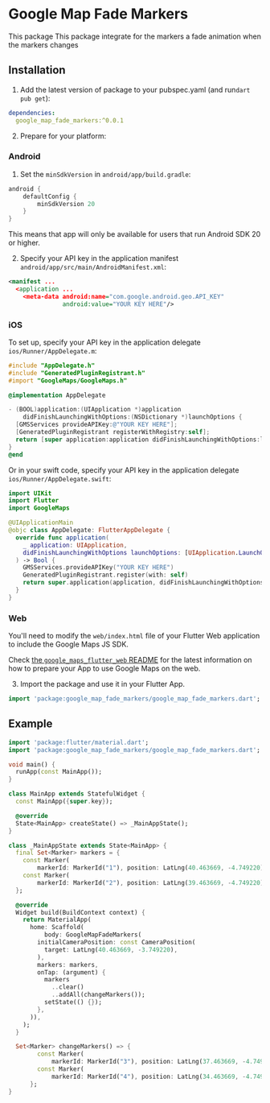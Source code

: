 

# Google Map Fade Markers

This package This package integrate for the markers a fade animation when the markers changes

## Installation 

1. Add the latest version of package to your pubspec.yaml (and run`dart pub get`):
```yaml
dependencies:
  google_map_fade_markers:^0.0.1
```
2. Prepare for your platform:
### Android
1. Set the `minSdkVersion` in `android/app/build.gradle`:

```groovy
android {
    defaultConfig {
        minSdkVersion 20
    }
}
```

This means that app will only be available for users that run Android SDK 20 or higher.

2. Specify your API key in the application manifest `android/app/src/main/AndroidManifest.xml`:

```xml
<manifest ...
  <application ...
    <meta-data android:name="com.google.android.geo.API_KEY"
               android:value="YOUR KEY HERE"/>
```

### iOS

To set up, specify your API key in the application delegate `ios/Runner/AppDelegate.m`:

```objectivec
#include "AppDelegate.h"
#include "GeneratedPluginRegistrant.h"
#import "GoogleMaps/GoogleMaps.h"

@implementation AppDelegate

- (BOOL)application:(UIApplication *)application
    didFinishLaunchingWithOptions:(NSDictionary *)launchOptions {
  [GMSServices provideAPIKey:@"YOUR KEY HERE"];
  [GeneratedPluginRegistrant registerWithRegistry:self];
  return [super application:application didFinishLaunchingWithOptions:launchOptions];
}
@end
```

Or in your swift code, specify your API key in the application delegate `ios/Runner/AppDelegate.swift`:

```swift
import UIKit
import Flutter
import GoogleMaps

@UIApplicationMain
@objc class AppDelegate: FlutterAppDelegate {
  override func application(
    _ application: UIApplication,
    didFinishLaunchingWithOptions launchOptions: [UIApplication.LaunchOptionsKey: Any]?
  ) -> Bool {
    GMSServices.provideAPIKey("YOUR KEY HERE")
    GeneratedPluginRegistrant.register(with: self)
    return super.application(application, didFinishLaunchingWithOptions: launchOptions)
  }
}
```

### Web

You'll need to modify the `web/index.html` file of your Flutter Web application
to include the Google Maps JS SDK.

Check [the `google_maps_flutter_web` README](https://pub.dev/packages/google_maps_flutter_web)
for the latest information on how to prepare your App to use Google Maps on the
web.


3. Import the package and use it in your Flutter App.
```dart
import 'package:google_map_fade_markers/google_map_fade_markers.dart';
```

## Example

```dart
import 'package:flutter/material.dart';
import 'package:google_map_fade_markers/google_map_fade_markers.dart';

void main() {
  runApp(const MainApp());
}

class MainApp extends StatefulWidget {
  const MainApp({super.key});

  @override
  State<MainApp> createState() => _MainAppState();
}

class _MainAppState extends State<MainApp> {
  final Set<Marker> markers = {
    const Marker(
        markerId: MarkerId("1"), position: LatLng(40.463669, -4.749220)),
    const Marker(
        markerId: MarkerId("2"), position: LatLng(39.463669, -4.749220)),
  };

  @override
  Widget build(BuildContext context) {
    return MaterialApp(
      home: Scaffold(
          body: GoogleMapFadeMarkers(
        initialCameraPosition: const CameraPosition(
          target: LatLng(40.463669, -3.749220),
        ),
        markers: markers,
        onTap: (argument) {
          markers
            ..clear()
            ..addAll(changeMarkers());
          setState(() {});
        },
      )),
    );
  }

  Set<Marker> changeMarkers() => {
        const Marker(
            markerId: MarkerId("3"), position: LatLng(37.463669, -4.749220)),
        const Marker(
            markerId: MarkerId("4"), position: LatLng(34.463669, -4.749220)),
      };
}

```

